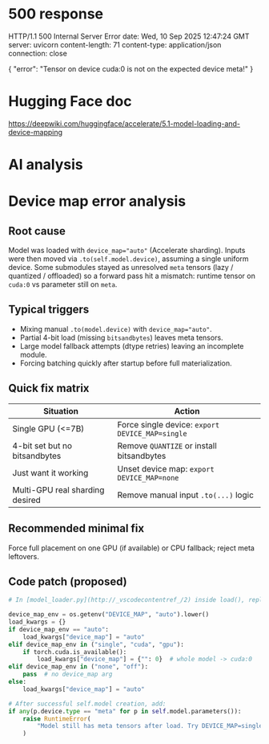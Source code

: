 

# 500 response

HTTP/1.1 500 Internal Server Error
date: Wed, 10 Sep 2025 12:47:24 GMT
server: uvicorn
content-length: 71
content-type: application/json
connection: close

{
  "error": "Tensor on device cuda:0 is not on the expected device meta!"
}


# Hugging Face doc

https://deepwiki.com/huggingface/accelerate/5.1-model-loading-and-device-mapping

# AI analysis

# Device map error analysis

## Root cause
Model was loaded with `device_map="auto"` (Accelerate sharding). Inputs were then moved via `.to(self.model.device)`, assuming a single uniform device. Some submodules stayed as unresolved `meta` tensors (lazy / quantized / offloaded) so a forward pass hit a mismatch: runtime tensor on `cuda:0` vs parameter still on `meta`.

## Typical triggers
- Mixing manual `.to(model.device)` with `device_map="auto"`.
- Partial 4-bit load (missing `bitsandbytes`) leaves meta tensors.
- Large model fallback attempts (dtype retries) leaving an incomplete module.
- Forcing batching quickly after startup before full materialization.

## Quick fix matrix

| Situation | Action |
|-----------|--------|
| Single GPU (<=7B) | Force single device: `export DEVICE_MAP=single` |
| 4-bit set but no bitsandbytes | Remove `QUANTIZE` or install bitsandbytes |
| Just want it working | Unset device map: `export DEVICE_MAP=none` |
| Multi-GPU real sharding desired | Remove manual input `.to(...)` logic |

## Recommended minimal fix
Force full placement on one GPU (if available) or CPU fallback; reject meta leftovers.

## Code patch (proposed)

````python
# In [model_loader.py](http://_vscodecontentref_/2) inside load(), replace the current load_kwargs init block.

device_map_env = os.getenv("DEVICE_MAP", "auto").lower()
load_kwargs = {}
if device_map_env == "auto":
    load_kwargs["device_map"] = "auto"
elif device_map_env in ("single", "cuda", "gpu"):
    if torch.cuda.is_available():
        load_kwargs["device_map"] = {"": 0}  # whole model -> cuda:0
elif device_map_env in ("none", "off"):
    pass  # no device_map arg
else:
    load_kwargs["device_map"] = "auto"

# After successful self.model creation, add:
if any(p.device.type == "meta" for p in self.model.parameters()):
    raise RuntimeError(
        "Model still has meta tensors after load. Try DEVICE_MAP=single or remove QUANTIZE."
    )